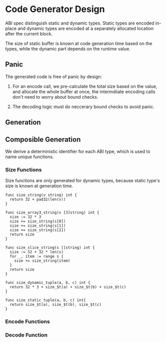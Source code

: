 # Code Generator Design

ABI spec distinguish static and dynamic types. Static types are encoded in-place and dynamic types are encoded at a separately allocated location after the current block.

The size of static buffer is known at code generation time based on the types, while the dynamic part depends on the runtime value.

## Panic

The generated code is free of panic by design:

1. For an encode call, we pre-calculate the total size based on the value, and allocate the whole buffer at once, the intermdiiate encoding calls don't need to worry about bound checks.

2. The decoding logic must do neccerary bound checks to avoid panic.

## Generation

## Composible Generation

We derive a deterministic identifier for each ABI type, which is used to name unique functions.

### Size Functions

Size functions are only generated for dynamic types, because static type's size is known at generation time.

```golang
func size_string(v string) int {
  return 32 + pad32(len(v))
}

func size_array3_string(s [3]string) int {
  size := 32 * 3
  size += size_string(s[0])
  size += size_string(s[1])
  size += size_string(s[2])
  return size
}

func size_slice_string(s []string) int {
  size := 32 + 32 * len(s)
  for _, item := range s {
    size += size_string(item)
  }
  return size
}

func size_dynamic_tuple(a, b, c) int {
  return 32 * 3 + size_$t(a) + size_$t(b) + size_$t(c)
}

func size_static_tuple(a, b, c) int{
  return size_$t(a), size_$t(b), size_$t(c)
}
```

### Encode Functions

### Decode Function